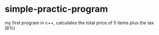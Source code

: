 # simple-practic-program
my first program in c++, calculates the total price of 5 items plus the tax (6%)
